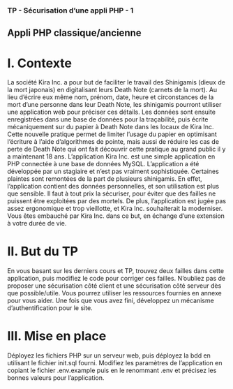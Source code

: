 ### TP - Sécurisation d’une appli PHP - 1

## Appli PHP classique/ancienne

# I. Contexte
La société Kira Inc. a pour but de faciliter le travail des Shinigamis (dieux de la mort japonais) en
digitalisant leurs Death Note (carnets de la mort).
Au lieu d’écrire eux même nom, prénom, date, heure et circonstances de la mort d’une personne dans
leur Death Note, les shinigamis pourront utiliser une application web pour préciser ces détails. Les
données sont ensuite enregistrées dans une base de données pour la traçabilité, puis écrite
mécaniquement sur du papier à Death Note dans les locaux de Kira Inc. Cette nouvelle pratique
permet de limiter l’usage du papier en optimisant l’écriture à l’aide d’algorithmes de pointe, mais
aussi de réduire les cas de perte de Death Note qui ont fait découvrir cette pratique au grand public il
y a maintenant 18 ans.
L’application Kira Inc. est une simple application en PHP connectée à une base de données MySQL.
L’application a été développée par un stagiaire et n’est pas vraiment sophistiquée.
Certaines plaintes sont remontées de la part de plusieurs shinigamis. En effet, l’application contient
des données personnelles, et son utilisation est plus que sensible. Il faut à tout prix la sécuriser, pour
éviter que des failles ne puissent être exploitées par des mortels. De plus, l’application est jugée pas
assez ergonomique et trop vieillotte, et Kira Inc. souhaiterait la moderniser. Vous êtes embauché par
Kira Inc. dans ce but, en échange d’une extension à votre durée de vie.

# II. But du TP
En vous basant sur les derniers cours et TP, trouvez deux failles dans cette application, puis modifiez
le code pour corriger ces failles.
N’oubliez pas de proposer une sécurisation côté client et une sécurisation côté serveur dès que
possible/utile.
Vous pourrez utiliser les ressources fournies en annexe pour vous aider.
Une fois que vous avez fini, développez un mécanisme d’authentification pour le site.

# III. Mise en place
Déployez les fichiers PHP sur un serveur web, puis déployez la bdd en utilisant le fichier init.sql fourni.
Modifiez les paramètres de l’application en copiant le fichier .env.example puis en le renommant .env
et précisez les bonnes valeurs pour l’application.
